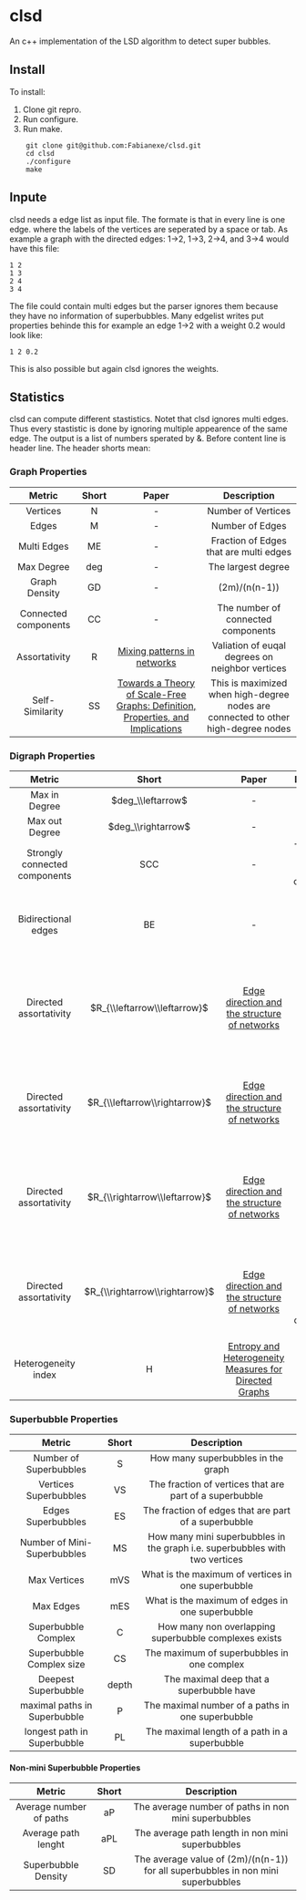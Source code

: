 # clsd
An c++ implementation of the LSD algorithm to detect super bubbles.


## Install

To install:
1. Clone git repro.
2. Run configure.
3. Run make.
```
    git clone git@github.com:Fabianexe/clsd.git
    cd clsd
    ./configure 
    make
```

## Inpute
clsd needs a edge list as input file. 
The formate is that in every line is one edge. where the labels of the vertices are seperated by a space or tab.
As example a graph with the directed edges: 1->2, 1->3, 2->4, and 3->4 would have this file:
```
1 2
1 3
2 4
3 4
```

The file could contain multi edges but the parser ignores them because they have no information of superbubbles.
Many edgelist writes put properties behinde this for example an edge 1->2 with a weight 0.2 would look like:
```
1 2 0.2
```
This is also possible but again clsd ignores the weights.



## Statistics

clsd can compute different stastistics.
Notet that clsd ignores multi edges. Thus every stastistic is done by ignoring multiple appearence of the same edge.
The output is a list of numbers sperated by &.
Before content line is header line. The header shorts mean:

### Graph Properties
| Metric                      | Short       | Paper    | Description    |
|:---------------------------:|:-----------:|:--------:|:--------------:|
|Vertices                     | N           | -        | Number of Vertices  |
|Edges                        | M           | -        | Number of Edges  |
|Multi Edges                  | ME          | -        | Fraction of Edges that are multi edges |
|Max Degree                   | deg         | -        | The largest degree  |
|Graph Density                | GD          | -        | (2m)/(n(n-1))  |
|Connected components         | CC          | -        | The number of connected components|
|Assortativity                | R           | [Mixing patterns in networks](https://journals.aps.org/pre/pdf/10.1103/PhysRevE.67.026126) | Valiation of euqal degrees on neighbor vertices 
|Self-Similarity              | SS          | [Towards a Theory of Scale-Free Graphs: Definition, Properties, and Implications](https://projecteuclid.org/download/pdf_1/euclid.im/1150477667) | This is maximized when high-degree nodes are connected to other high-degree nodes


### Digraph Properties
| Metric                      | Short       | Paper    | Description    |
|:---------------------------:|:-----------:|:--------:|:--------------:|
|Max in Degree                | $deg_\\leftarrow$       | -        | The largest inDegree  |
|Max out Degree               | $deg_\\rightarrow$      | -        | The largest outDegree  |
|Strongly connected components| SCC         | -        | The number of strongly connected components|
|Bidirectional edges          | BE          | -        | Fraction of the edges that have invertet edge in Each
|Directed assortativity       | $R_{\\leftarrow\\leftarrow}$        | [Edge direction and the structure of networks](https://www.pnas.org/content/pnas/107/24/10815.full.pdf) | Valiation of euqal degrees on neighbor vertices by comparing in- to in-degree
|Directed assortativity       | $R_{\\leftarrow\\rightarrow}$      | [Edge direction and the structure of networks](https://www.pnas.org/content/pnas/107/24/10815.full.pdf) | Valiation of euqal degrees on neighbor vertices by comparing in- to out-degree
|Directed assortativity       | $R_{\\rightarrow\\leftarrow}$      | [Edge direction and the structure of networks](https://www.pnas.org/content/pnas/107/24/10815.full.pdf) | Valiation of euqal degrees on neighbor vertices by comparing out- to in-degree
|Directed assortativity       | $R_{\\rightarrow\\rightarrow}$     | [Edge direction and the structure of networks](https://www.pnas.org/content/pnas/107/24/10815.full.pdf) | Valiation of euqal degrees on neighbor vertices by comparing out- to out-degree
|Heterogeneity index          | H           | [Entropy and Heterogeneity Measures for Directed Graphs](https://link.springer.com/chapter/10.1007/978-3-642-39140-8_15) | Entropy of neighbor degrees 

### Superbubble Properties
| Metric                      | Short        | Description    |
|:---------------------------:|:------------:|:--------------:|
| Number of Superbubbles      | S            | How many superbubbles in the graph
| Vertices Superbubbles       | VS           | The fraction of vertices that are part of a superbubble
| Edges Superbubbles          | ES           | The fraction of edges that are part of a superbubble
| Number of Mini-Superbubbles | MS           | How many mini superbubbles in the graph i.e. superbubbles with two vertices
| Max Vertices                | mVS          | What is the maximum of vertices in one superbubble
| Max Edges                   | mES          | What is the maximum of edges in one superbubble
| Superbubble Complex         | C            | How many non overlapping superbubble complexes exists
| Superbubble Complex size    | CS           | The maximum of superbubbles in one complex
| Deepest Superbubble         | depth        | The maximal deep that a superbubble have
| maximal paths in Superbubble| P            | The maximal number of a paths in one superbubble
| longest path in Superbubble | PL           | The maximal length of a path in a superbubble

#### Non-mini Superbubble Properties
| Metric                      | Short        | Description    |
|:---------------------------:|:------------:|:--------------:|
| Average number of paths     | aP           | The average number of paths in non mini superbubbles
| Average path lenght         | aPL          | The average path length  in non mini superbubbles
| Superbubble Density         | SD           | The average value of (2m)/(n(n-1)) for all superbubbles  in non mini superbubbles
